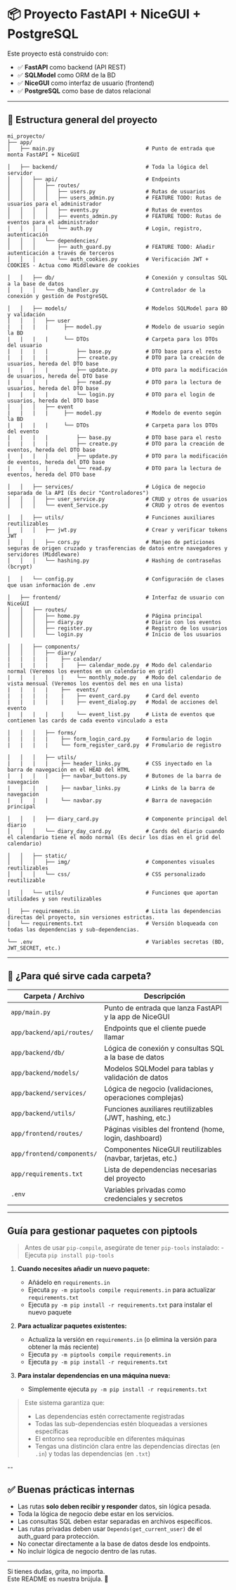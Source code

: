 # 📦 Proyecto FastAPI + NiceGUI + PostgreSQL

Este proyecto está construido con:

- ✅ **FastAPI** como backend (API REST)
- ✅ **SQLModel** como ORM de la BD
- ✅ **NiceGUI** como interfaz de usuario (frontend)
- ✅ **PostgreSQL** como base de datos relacional

---

## 📁 Estructura general del proyecto

```
mi_proyecto/
├── app/
│   ├── main.py                             # Punto de entrada que monta FastAPI + NiceGUI

│   ├── backend/                            # Toda la lógica del servidor
│   │   ├── api/                            # Endpoints
│   │   │   ├── routes/
│   │   │   │   ├── users.py                # Rutas de usuarios
│   │   │   │   ├── users_admin.py          # FEATURE TODO: Rutas de usuarios para el administrador
│   │   │   │   ├── events.py               # Rutas de eventos
│   │   │   │   ├── events_admin.py         # FEATURE TODO: Rutas de eventos para el administrador
│   │   │   │   └── auth.py                 # Login, registro, autenticación
│   │   │   └── dependencies/
│   │   │       ├── auth_guard.py           # FEATURE TODO: Añadir autenticación a través de terceros
│   │   │       └── auth_cookies.py         # Verificación JWT + COOKIES - Actua como Middleware de cookies

│   │   ├── db/                             # Conexión y consultas SQL a la base de datos
│   │   │   └── db_handler.py               # Controlador de la conexión y gestión de PostgreSQL

│   │   ├── models/                         # Modelos SQLModel para BD y validación
│   │   │   ├── user
|   |   |   |     ├── model.py              # Modelo de usuario según la BD
|   |   |   |     └── DTOs                  # Carpeta para los DTOs del usuario
|   |   |   |         ├── base.py           # DTO base para el resto
|   |   |   |         ├── create.py         # DTO para la creación de usuarios, hereda del DTO base
|   |   |   |         ├── update.py         # DTO para la modificación de usuarios, hereda del DTO base
|   |   |   |         ├── read.py           # DTO para la lectura de usuarios, hereda del DTO base
|   |   |   |         └── login.py          # DTO para el login de usuarios, hereda del DTO base
│   │   │   ├── event
|   |   |   |     ├── model.py              # Modelo de evento según la BD
|   |   |   |     └── DTOs                  # Carpeta para los DTOs del evento
|   |   |   |         ├── base.py           # DTO base para el resto
|   |   |   |         ├── create.py         # DTO para la creación de eventos, hereda del DTO base
|   |   |   |         ├── update.py         # DTO para la modificación de eventos, hereda del DTO base
|   |   |   |         └── read.py           # DTO para la lectura de eventos, hereda del DTO base

│   │   ├── services/                       # Lógica de negocio separada de la API (Es decir "Controladores")
│   │   │   ├── user_service.py             # CRUD y otros de usuarios
│   │   │   └── event_Service.py            # CRUD y otros de eventos

│   │   ├── utils/                          # Funciones auxiliares reutilizables
│   │   │   ├── jwt.py                      # Crear y verificar tokens JWT
│   │   │   ├── cors.py                     # Manjeo de peticiones seguras de origen cruzado y trasferencias de datos entre navegadores y servidores (Middleware)
│   │   │   └── hashing.py                  # Hashing de contraseñas (bcrypt)

│   │   └── config.py                       # Configuración de clases que usan información de .env

│   ├── frontend/                           # Interfaz de usuario con NiceGUI
│   │   ├── routes/                         
│   │   │   ├── home.py                     # Página principal
│   │   │   ├── diary.py                    # Diario con los eventos
│   │   │   ├── register.py                 # Registro de los usuarios
│   │   │   └── login.py                    # Inicio de los usuarios

│   │   ├── components/                     
│   │   │   ├── diary/
|   |   |   |    ├── calendar/              
|   |   |   |    |    ├── calendar_mode.py  # Modo del calendario normal (Veremos los eventos en un calendario en grid)
|   |   |   |    |    └── monthly_mode.py   # Modo del calendario de vista mensual (Veremos los eventos del mes en una lista)
|   |   |   |    ├──  events/               
|   |   |   |    |    ├── event_card.py     # Card del evento
|   |   |   |    |    ├── event_dialog.py   # Modal de acciones del evento
|   |   |   |    |    └── event_list.py     # Lista de eventos que contienen las cards de cada evento vinculado a esta

│   │   │   ├── forms/
|   |   |   |    ├── form_login_card.py     # Formulario de login
|   |   |   |    └── form_register_card.py  # Fromulario de registro

│   │   │   ├── utils/
|   |   |   |    ├── header_links.py        # CSS inyectado en la barra de navegación en el HEAD del HTML
|   |   |   |    ├── navbar_buttons.py      # Butones de la barra de navegación
|   |   |   |    ├── navbar_links.py        # Links de la barra de navegación
|   |   |   |    └── navbar.py              # Barra de navegación principal

│   │   │   ├── diary_card.py               # Componente principal del diario
│   │   │   └── diary_day_card.py           # Cards del diario cuando el calendario tiene el modo normal (Es decir los días en el grid del calendario)

│   │   ├── static/
│   │   │   ├── img/                        # Componentes visuales reutilizables
│   │   │   └── css/                        # CSS personalizado reutilizable

│   │   └── utils/                          # Funciones que aportan utilidades y son reutilizables

│   ├── requirements.in                     # Lista las dependencias directas del proyecto, sin versiones estrictas.
│   └── requirements.txt                    # Versión bloqueada con todas las dependencias y sub-dependencias.

└── .env                                    # Variables secretas (BD, JWT_SECRET, etc.)
```

---

## 🧠 ¿Para qué sirve cada carpeta?

| Carpeta / Archivo           | Descripción                                                 |
|-----------------------------|-------------------------------------------------------------|
| `app/main.py`               | Punto de entrada que lanza FastAPI y la app de NiceGUI      |
| `app/backend/api/routes/`   | Endpoints que el cliente puede llamar                       |
| `app/backend/db/`           | Lógica de conexión y consultas SQL a la base de datos       |
| `app/backend/models/`       | Modelos SQLModel para tablas y validación de datos          |
| `app/backend/services/`     | Lógica de negocio (validaciones, operaciones complejas)     |
| `app/backend/utils/`        | Funciones auxiliares reutilizables (JWT, hashing, etc.)     |
| `app/frontend/routes/`      | Páginas visibles del frontend (home, login, dashboard)      |
| `app/frontend/components/`  | Componentes NiceGUI reutilizables (navbar, tarjetas, etc.)  |
| `app/requirements.txt`      | Lista de dependencias necesarias del proyecto               |
| `.env`                      | Variables privadas como credenciales y secretos             |

---

## Guía para gestionar paquetes con piptools

> Antes de usar `pip-compile`, asegúrate de tener `pip-tools` instalado:
>     - Ejecuta `pip install pip-tools`

1. **Cuando necesites añadir un nuevo paquete:**  
   - Añádelo en `requirements.in`  
   - Ejecuta `py -m piptools compile requirements.in` para actualizar `requirements.txt`  
   - Ejecuta `py -m pip install -r requirements.txt` para instalar el nuevo paquete  

2. **Para actualizar paquetes existentes:**  
   - Actualiza la versión en `requirements.in` (o elimina la versión para obtener la más reciente)  
   - Ejecuta `py -m piptools compile requirements.in`  
   - Ejecuta `py -m pip install -r requirements.txt`  

3. **Para instalar dependencias en una máquina nueva:**  
   - Simplemente ejecuta `py -m pip install -r requirements.txt`  

> Este sistema garantiza que:  
> - Las dependencias estén correctamente registradas  
> - Todas las sub-dependencias estén bloqueadas a versiones específicas  
> - El entorno sea reproducible en diferentes máquinas  
> - Tengas una distinción clara entre las dependencias directas (en `.in`) y todas las dependencias (en `.txt`)  

--

## ✅ Buenas prácticas internas

- Las rutas **solo deben recibir y responder** datos, sin lógica pesada.  
- Toda la lógica de negocio debe estar en los servicios.  
- Las consultas SQL deben estar separadas en archivos específicos.  
- Las rutas privadas deben usar `Depends(get_current_user)` de el auth_guard para protección.  
- No conectar directamente a la base de datos desde los endpoints.  
- No incluir lógica de negocio dentro de las rutas.  

---

Si tienes dudas, grita, no importa.  
Este README es nuestra brújula. 🧭

